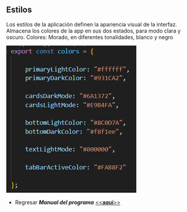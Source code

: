 ## Estilos

Los estilos de la aplicación definen la apariencia visual de la interfaz. 
Almacena los colores de la app en sus dos estados, para modo clara y oscuro.
Colores: Morado, en diferentes tonalidades, blanco y negro

![image](./images/image-1.png)

- Regresar _**Manual del programa**_ [<<**aquí**>>](MANUAL_PROGRAMA.md) 